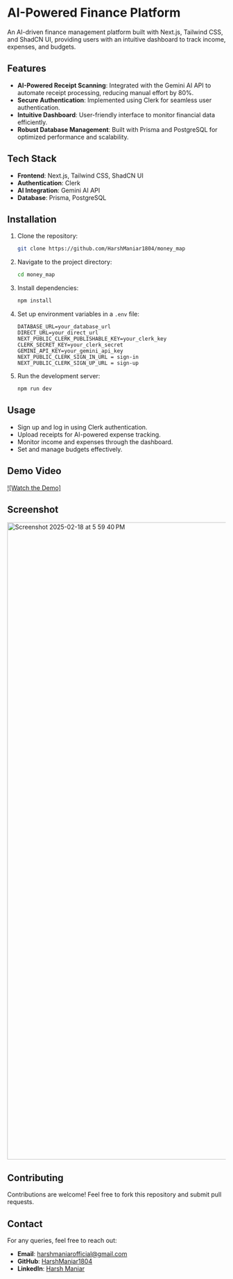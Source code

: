 # AI-Powered Finance Platform

An AI-driven finance management platform built with Next.js, Tailwind CSS, and ShadCN UI, providing users with an intuitive dashboard to track income, expenses, and budgets.

## Features
- **AI-Powered Receipt Scanning**: Integrated with the Gemini AI API to automate receipt processing, reducing manual effort by 80%.
- **Secure Authentication**: Implemented using Clerk for seamless user authentication.
- **Intuitive Dashboard**: User-friendly interface to monitor financial data efficiently.
- **Robust Database Management**: Built with Prisma and PostgreSQL for optimized performance and scalability.

## Tech Stack
- **Frontend**: Next.js, Tailwind CSS, ShadCN UI
- **Authentication**: Clerk
- **AI Integration**: Gemini AI API
- **Database**: Prisma, PostgreSQL

## Installation

1. Clone the repository:
   ```bash
   git clone https://github.com/HarshManiar1804/money_map
   ```
2. Navigate to the project directory:
   ```bash
   cd money_map
   ```
3. Install dependencies:
   ```bash
   npm install
   ```
4. Set up environment variables in a `.env` file:
   ```plaintext
   DATABASE_URL=your_database_url
   DIRECT_URL=your_direct_url
   NEXT_PUBLIC_CLERK_PUBLISHABLE_KEY=your_clerk_key
   CLERK_SECRET_KEY=your_clerk_secret
   GEMINI_API_KEY=your_gemini_api_key
   NEXT_PUBLIC_CLERK_SIGN_IN_URL = sign-in
   NEXT_PUBLIC_CLERK_SIGN_UP_URL = sign-up

   ```
5. Run the development server:
   ```bash
   npm run dev
   ```

## Usage
- Sign up and log in using Clerk authentication.
- Upload receipts for AI-powered expense tracking.
- Monitor income and expenses through the dashboard.
- Set and manage budgets effectively.

## Demo Video
[![Watch the Demo]](https://youtu.be/1Q2LzLikLQ8?si=xSmjcpB2kLevcYP3)

## Screenshot
<img width="1469" alt="Screenshot 2025-02-18 at 5 59 40 PM" src="https://github.com/user-attachments/assets/6f91d818-b782-428a-9d58-deaa17b8b6ea" />

## Contributing
Contributions are welcome! Feel free to fork this repository and submit pull requests.


## Contact
For any queries, feel free to reach out:
- **Email**: harshmaniarofficial@gmail.com
- **GitHub**: [HarshManiar1804](https://github.com/HarshManiar1804)
- **LinkedIn**: [Harsh Maniar](https://www.linkedin.com/in/harshmaniar210/)

